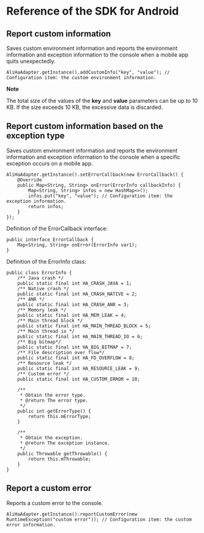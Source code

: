 Reference of the SDK for Android 
=====================================================



Report custom information 
----------------------------------------------

Saves custom environment information and reports the environment information and exception information to the console when a mobile app quits unexpectedly.

    AliHaAdapter.getInstance().addCustomInfo("key", "value"); // Configuration item: the custom environment information.


**Note**

The total size of the values of the **key** and **value** parameters can be up to 10 KB. If the size exceeds 10 KB, the excessive data is discarded.

Report custom information based on the exception type 
--------------------------------------------------------------------------

Saves custom environment information and reports the environment information and exception information to the console when a specific exception occurs on a mobile app.

    AliHaAdapter.getInstance().setErrorCallback(new ErrorCallback() {
        @Override
        public Map<String, String> onError(ErrorInfo callbackInfo) {
            Map<String, String> infos = new HashMap<>();
            infos.put("key", "value"); // Configuration item: the exception information.
            return infos;
        }
    });



Definition of the ErrorCallback interface:

    public interface ErrorCallback {
        Map<String, String> onError(ErrorInfo var1);
    }



Definition of the ErrorInfo class:

    public class ErrorInfo {
        /** Java crash */
        public static final int HA_CRASH_JAVA = 1;
        /** Native crash */
        public static final int HA_CRASH_NATIVE = 2;
        /** ANR */
        public static final int HA_CRASH_ANR = 3;
        /** Memory leak */
        public static final int HA_MEM_LEAK = 4;
        /** Main thread block */
        public static final int HA_MAIN_THREAD_BLOCK = 5;
        /** Main thread io */
        public static final int HA_MAIN_THREAD_IO = 6;
        /** Big bitmap*/
        public static final int HA_BIG_BITMAP = 7;
        /** File description over flow*/
        public static final int HA_FD_OVERFLOW = 8;
        /** Resource leak */
        public static final int HA_RESOURCE_LEAK = 9;
        /** Custom error */
        public static final int HA_CUSTOM_ERROR = 10;
    
        /**
         * Obtain the error type.
         * @return The error type.
         */
        public int getErrorType() {
            return this.mErrorType;
        }
    
        /**
         * Obtain the exception.
         * @return The exception instance.
         */
        public Throwable getThrowable() {
            return this.mThrowable;
        }
    }



Report a custom error 
------------------------------------------

Reports a custom error to the console.

    AliHaAdapter.getInstance().reportCustomError(new RuntimeException("custom error")); // Configuration item: the custom error information.



